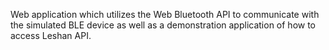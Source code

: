 Web application which utilizes the Web Bluetooth API to communicate with the simulated BLE device as well as a demonstration application of how to access Leshan API.
